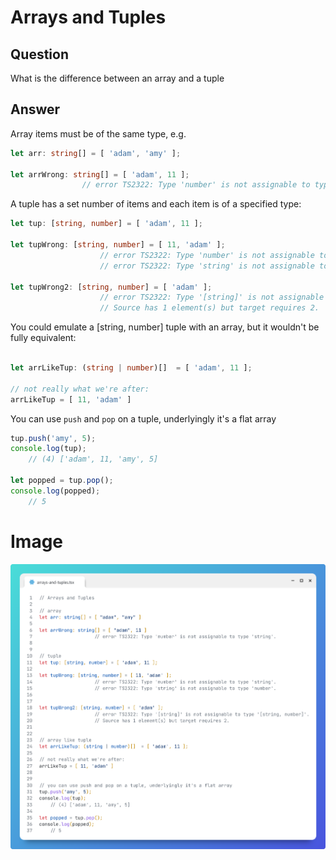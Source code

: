 # Arrays and Tuples

## Question

What is the difference between an array and a tuple

## Answer

Array items must be of the same type, e.g.

```typescript
let arr: string[] = [ 'adam', 'amy' ];

let arrWrong: string[] = [ 'adam', 11 ];  
                // error TS2322: Type 'number' is not assignable to type 'string'.
```

A tuple has a set number of items and each item is of a specified type:

```typescript
let tup: [string, number] = [ 'adam', 11 ];

let tupWrong: [string, number] = [ 11, 'adam' ];
                    // error TS2322: Type 'number' is not assignable to type 'string'.
                    // error TS2322: Type 'string' is not assignable to type 'number'.

let tupWrong2: [string, number] = [ 'adam' ];
                    // error TS2322: Type '[string]' is not assignable to type '[string, number]'.
                    // Source has 1 element(s) but target requires 2.   

```

You could emulate a [string, number] tuple with an array, but it wouldn't be fully equivalent:

```typescript

let arrLikeTup: (string | number)[]  = [ 'adam', 11 ];

// not really what we're after:
arrLikeTup = [ 11, 'adam' ]
```


You can use `push` and `pop` on a tuple, underlyingly it's a flat array
```typescript
tup.push('amy', 5);
console.log(tup);
    // (4) ['adam', 11, 'amy', 5]

let popped = tup.pop();
console.log(popped);
    // 5
```


# Image
![alt text](arrays-and-tuples.png)